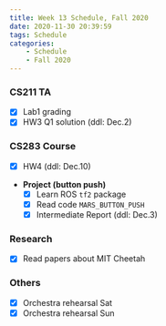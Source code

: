 ```yaml
---
title: Week 13 Schedule, Fall 2020
date: 2020-11-30 20:39:59
tags: Schedule
categories:
    - Schedule
    - Fall 2020
---
```


### CS211 TA
- [x] Lab1 grading
- [x] HW3 Q1 solution (ddl: Dec.2)

### CS283 Course
- [x] HW4 (ddl: Dec.10)

* **Project (button push)**
    - [x] Learn ROS `tf2` package
    - [x] Read code `MARS_BUTTON_PUSH`
    - [x] Intermediate Report (ddl: Dec.3)

### Research
- [x] Read papers about MIT Cheetah

### Others
- [x] Orchestra rehearsal Sat
- [x] Orchestra rehearsal Sun
